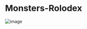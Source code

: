 # Monsters-Rolodex
![image](https://github.com/muhammadahmadazam/Monsters-Rolodex/assets/139275803/6c5ab0a2-e748-4887-bb16-d696b46f627a)

